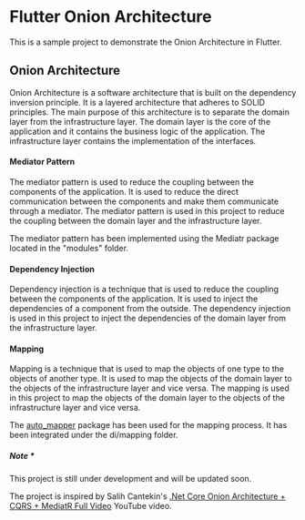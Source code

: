 # Flutter Onion Architecture

This is a sample project to demonstrate the Onion Architecture in Flutter.

## Onion Architecture

Onion Architecture is a software architecture that is built on the dependency inversion principle. It is a layered architecture that adheres to SOLID principles. The main purpose of this architecture is to separate the domain layer from the infrastructure layer. The domain layer is the core of the application and it contains the business logic of the application. The infrastructure layer contains the implementation of the interfaces.

#### Mediator Pattern

The mediator pattern is used to reduce the coupling between the components of the application. It is used to reduce the direct communication between the components and make them communicate through a mediator. The mediator pattern is used in this project to reduce the coupling between the domain layer and the infrastructure layer.

The mediator pattern has been implemented using the Mediatr package located in the "modules" folder.

#### Dependency Injection

Dependency injection is a technique that is used to reduce the coupling between the components of the application. It is used to inject the dependencies of a component from the outside. The dependency injection is used in this project to inject the dependencies of the domain layer from the infrastructure layer.

#### Mapping

Mapping is a technique that is used to map the objects of one type to the objects of another type. It is used to map the objects of the domain layer to the objects of the infrastructure layer and vice versa. The mapping is used in this project to map the objects of the domain layer to the objects of the infrastructure layer and vice versa.

The [auto_mapper](https://pub.dev/packages/auto_mappr) package has been used for the mapping process. It has been integrated under the di/mapping folder.

##### Note *

This project is still under development and will be updated soon.

The project is inspired by Salih Cantekin's [.Net Core Onion Architecture + CQRS + MediatR Full Video](https://www.youtube.com/watch?v=KIhMeJ-jYME&t=322s) YouTube video.

